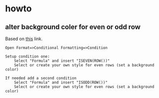 # howto

## alter background coler for even or odd row

Based on [this](http://nabble.documentfoundation.org/LibreOffice-Writer-Table-with-alternative-row-color-td4146325.html) link.

```
Open Format=>Conditional Formatting=>Condition

Setup condition one:
    Select "Formula" and insert "ISEVEN(ROW())"
    Select or create your own style for even rows (set a background color)

If needed add a second condition
    Select "Formula" and insert "ISODD(ROW())"
    Select or create your own style for even rows (set a background color)
```

